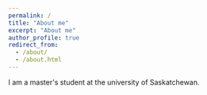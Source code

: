 ```yaml
---
permalink: /
title: "About me"
excerpt: "About me"
author_profile: true
redirect_from:
  - /about/
  - /about.html
---
```


I am a master's student at the university of Saskatchewan.